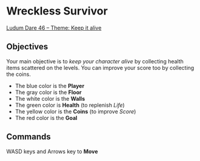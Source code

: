 # Wreckless Survivor

[Ludum Dare 46 – Theme: Keep it alive](https://ldjam.com/events/ludum-dare/46/wreckless-survivor)

## Objectives

Your main objective is to *keep your character alive* by collecting health items scattered on the levels. You can improve your score too by collecting the coins.

- The blue color is the **Player**
- The gray color is the **Floor**
- The white color is the **Walls**
- The green color is **Health** (to replenish *Life*)
- The yellow color is the **Coins** (to improve *Score*)
- The red color is the **Goal**

## Commands

WASD keys and Arrows key to **Move**
